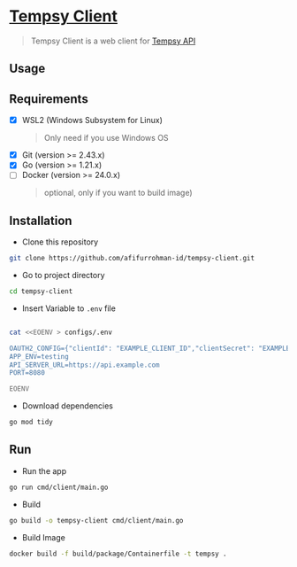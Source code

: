 # [Tempsy Client](https://tempsy.afifurrohman.my.id)

> Tempsy Client is a web client for [Tempsy API](https://github.com/afifurrohman-id/tempsy.git)

## Usage

## Requirements

- [x] WSL2 (Windows Subsystem for Linux)
  > Only need if you use Windows OS
- [x] Git (version >= 2.43.x)
- [x] Go (version >= 1.21.x)
- [ ] Docker (version >= 24.0.x)
  > optional, only if you want to build image)

## Installation

- Clone this repository

```sh
git clone https://github.com/afifurrohman-id/tempsy-client.git
```

- Go to project directory

```sh
cd tempsy-client
```

- Insert Variable to `.env` file

```sh

cat <<EOENV > configs/.env

OAUTH2_CONFIG={"clientId": "EXAMPLE_CLIENT_ID","clientSecret": "EXAMPLE_SECRET","callbackUrl": "https://example.com/auth","scopes": ["https://www.googleapis.com/auth/userinfo.profile"]}
APP_ENV=testing
API_SERVER_URL=https://api.example.com
PORT=8080

EOENV

```

- Download dependencies

```sh
go mod tidy
```

## Run

- Run the app

```sh
go run cmd/client/main.go
```

- Build

```sh
go build -o tempsy-client cmd/client/main.go
```

- Build Image

```sh
docker build -f build/package/Containerfile -t tempsy .
```
